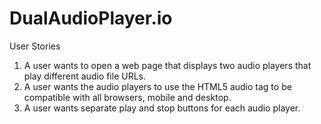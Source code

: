 # DualAudioPlayer.io

User Stories

1. A user wants to open a web page that displays two audio players that play different audio file URLs.
2. A user wants the audio players to use the HTML5 audio tag to be compatible with all browsers, mobile and desktop.
3. A user wants separate play and stop buttons for each audio player.